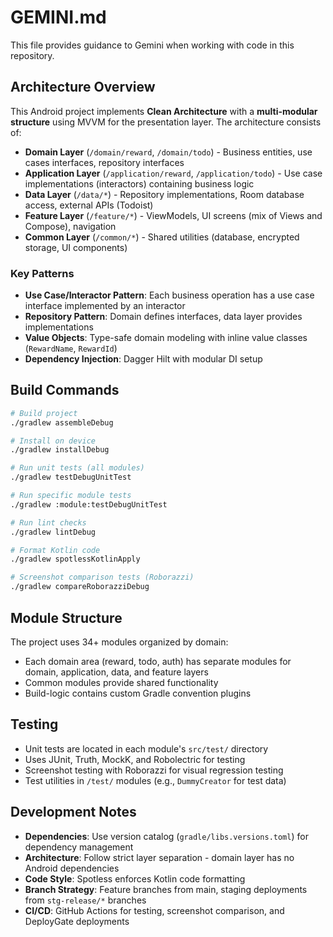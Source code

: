 # GEMINI.md

This file provides guidance to Gemini when working with code in this repository.

## Architecture Overview

This Android project implements **Clean Architecture** with a **multi-modular structure** using MVVM for the presentation layer. The architecture consists of:

- **Domain Layer** (`/domain/reward`, `/domain/todo`) - Business entities, use cases interfaces, repository interfaces
- **Application Layer** (`/application/reward`, `/application/todo`) - Use case implementations (interactors) containing business logic
- **Data Layer** (`/data/*`) - Repository implementations, Room database access, external APIs (Todoist)
- **Feature Layer** (`/feature/*`) - ViewModels, UI screens (mix of Views and Compose), navigation
- **Common Layer** (`/common/*`) - Shared utilities (database, encrypted storage, UI components)

### Key Patterns
- **Use Case/Interactor Pattern**: Each business operation has a use case interface implemented by an interactor
- **Repository Pattern**: Domain defines interfaces, data layer provides implementations
- **Value Objects**: Type-safe domain modeling with inline value classes (`RewardName`, `RewardId`)
- **Dependency Injection**: Dagger Hilt with modular DI setup

## Build Commands

```bash
# Build project
./gradlew assembleDebug

# Install on device
./gradlew installDebug

# Run unit tests (all modules)
./gradlew testDebugUnitTest

# Run specific module tests
./gradlew :module:testDebugUnitTest

# Run lint checks
./gradlew lintDebug

# Format Kotlin code
./gradlew spotlessKotlinApply

# Screenshot comparison tests (Roborazzi)
./gradlew compareRoborazziDebug
```

## Module Structure

The project uses 34+ modules organized by domain:
- Each domain area (reward, todo, auth) has separate modules for domain, application, data, and feature layers
- Common modules provide shared functionality
- Build-logic contains custom Gradle convention plugins

## Testing

- Unit tests are located in each module's `src/test/` directory
- Uses JUnit, Truth, MockK, and Robolectric for testing
- Screenshot testing with Roborazzi for visual regression testing
- Test utilities in `/test/` modules (e.g., `DummyCreator` for test data)

## Development Notes

- **Dependencies**: Use version catalog (`gradle/libs.versions.toml`) for dependency management
- **Architecture**: Follow strict layer separation - domain layer has no Android dependencies
- **Code Style**: Spotless enforces Kotlin code formatting
- **Branch Strategy**: Feature branches from main, staging deployments from `stg-release/*` branches
- **CI/CD**: GitHub Actions for testing, screenshot comparison, and DeployGate deployments
